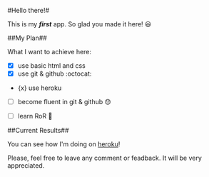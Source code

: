
#Hello there!#

This is my **_first_** app. So glad you made it here! :smiley:

##My Plan##

What I want to achieve here:

- [x] use basic html and css
- [x] use git & github :octocat:
- {x} use heroku
- [ ] become fluent in git & github :sweat:
- [ ] learn RoR :muscle:


##Current Results##

You can see how I'm doing on [heroku](http://todo-firstapp.herokuapp.com)!

Please, feel free to leave any comment or feadback. It will be very appreciated.
